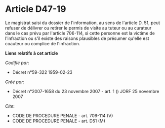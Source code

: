 # Article D47-19

Le magistrat saisi du dossier de l'information, au sens de l'article D. 51, peut refuser de délivrer ou retirer le permis de
visite au tuteur ou au curateur dans le cas prévu par l'article 706-114, si cette personne est la victime de l'infraction ou
s'il existe des raisons plausibles de présumer qu'elle est coauteur ou complice de l'infraction.

**Liens relatifs à cet article**

_Codifié par_:

  - Décret n°59-322 1959-02-23

_Créé par_:

  - Décret n°2007-1658 du 23 novembre 2007 - art. 1 () JORF 25 novembre 2007

_Cite_:

  - CODE DE PROCEDURE PENALE - art. 706-114 (V)
  - CODE DE PROCEDURE PENALE - art. D51 (M)
